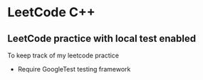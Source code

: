 # LeetCode C++

## LeetCode practice with local test enabled

To keep track of my leetcode practice

- Require GoogleTest testing framework
